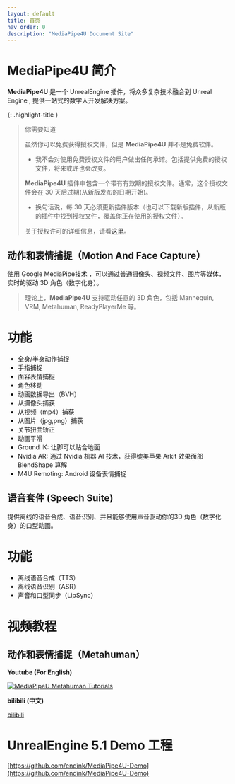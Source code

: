 ```yaml
---
layout: default
title: 首页
nav_order: 0
description: "MediaPipe4U Document Site"
---
```


# MediaPipe4U 简介

**MediaPipe4U** 是一个 UnrealEngine 插件，将众多复杂技术融合到 Unreal Engine , 提供一站式的数字人开发解决方案。

{: .highlight-title }
> 你需要知道
>   
> 虽然你可以免费获得授权文件，但是 **MediaPipe4U** 并不是免费软件。   
> - 我不会对使用免费授权文件的用户做出任何承诺。包括提供免费的授权文件，将来或许也会改变。   
> 
> **MediaPipe4U** 插件中包含一个带有有效期的授权文件。通常，这个授权文件会在 30 天后过期(从新版发布的日期开始)。    
> - 换句话说，每 30 天必须更新插件版本（也可以下载新版插件，从新版的插件中找到授权文件，覆盖你正在使用的授权文件）。
>         
> 关于授权许可的详细信息，请看[这里](./licensing)。


## 动作和表情捕捉（Motion And Face Capture）

使用 Google MediaPipe技术 ，可以通过普通摄像头、视频文件、图片等媒体，实时的驱动 3D 角色（数字化身）。
> 理论上，**MediaPipe4U** 支持驱动任意的 3D 角色，包括 Mannequin, VRM, Metahuman, ReadyPlayerMe 等。

# 功能

- 全身/半身动作捕捉
- 手指捕捉
- 面容表情捕捉
- 角色移动
- 动画数据导出（BVH）
- 从摄像头捕获
- 从视频（mp4）捕获
- 从图片（jpg,png）捕获
- 关节扭曲矫正
- 动画平滑
- Ground IK: 让脚可以贴合地面
- Nvidia AR: 通过 Nvidia 机器 AI 技术，获得媲美苹果 Arkit 效果面部 BlendShape 算解
- M4U Remoting: Android 设备表情捕捉

## 语音套件 (Speech Suite)

提供离线的语音合成、语音识别、并且能够使用声音驱动你的3D 角色（数字化身）的口型动画。   

# 功能   

- 离线语音合成（TTS）
- 离线语音识别（ASR）
- 声音和口型同步（LipSync）

# 视频教程

## 动作和表情捕捉（Metahuman）

**Youtube (For English)**   

[![MediaPipeU Metahuman Tutorials](https://res.cloudinary.com/marcomontalbano/image/upload/v1680609544/video_to_markdown/images/youtube--XLmKnG6UMzo-c05b58ac6eb4c4700831b2b3070cd403.jpg)](https://www.youtube.com/watch?v=XLmKnG6UMzo "MediaPipeU Metahuman Tutorials")


**bilibili (中文)**   

[bilibili](https://www.bilibili.com/video/BV1124y157hz/)

# UnrealEngine 5.1 Demo 工程

[https://github.com/endink/MediaPipe4U-Demo](https://github.com/endink/MediaPipe4U-Demo)

